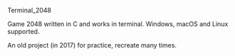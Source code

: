Terminal_2048

Game 2048 written in C and works in terminal. Windows, macOS and Linux supported.

An old project (in 2017) for practice, recreate many times.
